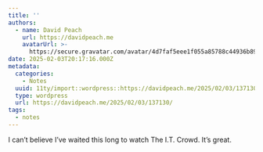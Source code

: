 ```yaml
---
title: ''
authors:
  - name: David Peach
    url: https://davidpeach.me
    avatarUrl: >-
      https://secure.gravatar.com/avatar/4d7faf5eee1f055a85788c44936b8995eaab6dfb004e7854ec747ccb272e91ee?s=96&d=mm&r=g
date: 2025-02-03T20:17:16.000Z
metadata:
  categories:
    - Notes
  uuid: 11ty/import::wordpress::https://davidpeach.me/2025/02/03/137130/
  type: wordpress
  url: https://davidpeach.me/2025/02/03/137130/
tags:
  - notes
---
```

I can’t believe I’ve waited this long to watch The I.T. Crowd. It’s great.
